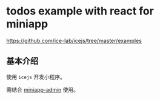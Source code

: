 # todos example with react for miniapp

https://github.com/ice-lab/icejs/tree/master/examples

## 基本介绍

使用 `icejs` 开发小程序。

需结合 [miniapp-admin](https://github.com/ice-lab/miniapp-admin) 使用。
